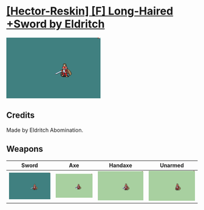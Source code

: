 # [\[Hector-Reskin\] \[F\] Long-Haired +Sword by Eldritch](./)

<img src="./1.%20Sword/Sword_000.png" alt="[Hector-Reskin] [F] Long-Haired +Sword by Eldritch standing" />

## Credits

Made by Eldritch Abomination.

## Weapons


|Sword |Axe |Handaxe |Unarmed |
|  :---: | :---: | :---: | :---: |
| <img alt="Sword animation" src="./1.%20Sword/Sword.gif" /> | <img alt="Axe animation" src="./3.%20Axe/Axe.gif" /> | <img alt="Handaxe animation" src="./4.%20Handaxe/Handaxe.gif" /> | <img alt="Unarmed animation" src="./8.%20Unarmed/Unarmed.gif" /> |
